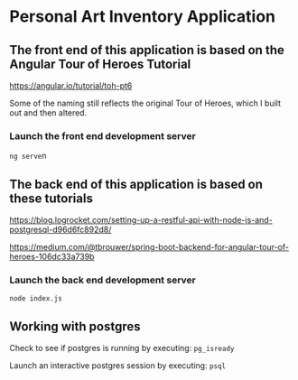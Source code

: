 # Personal Art Inventory Application

## The front end of this application is based on the Angular Tour of Heroes Tutorial

<https://angular.io/tutorial/toh-pt6>

Some of the naming still reflects the original Tour of Heroes, which I built out and then altered.

### Launch the front end development server

`ng serve`n

## The back end of this application is based on these tutorials

<https://blog.logrocket.com/setting-up-a-restful-api-with-node-js-and-postgresql-d96d6fc892d8/>

<https://medium.com/@tbrouwer/spring-boot-backend-for-angular-tour-of-heroes-106dc33a739b>

### Launch the back end development server

`node index.js`

## Working with postgres

Check to see if postgres is running by executing:
`pg_isready`

Launch an interactive postgres session by executing:
`psql`
